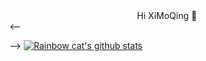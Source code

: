 <center>Hi XiMoQing 👋</center>
<--

-->
[![Rainbow cat's github stats](https://github-readme-stats.vercel.app/api?username=ximoqing&show_icons=true)](https://github.com/anuraghazra/github-readme-stats)
